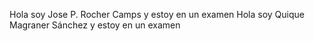 Hola soy Jose P. Rocher Camps y estoy en un examen
Hola soy Quique Magraner Sánchez y estoy en un examen
